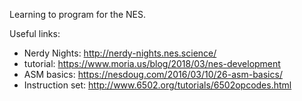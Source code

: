 Learning to program for the NES.

Useful links:

* Nerdy Nights: http://nerdy-nights.nes.science/
* tutorial: https://www.moria.us/blog/2018/03/nes-development
* ASM basics: https://nesdoug.com/2016/03/10/26-asm-basics/
* Instruction set: http://www.6502.org/tutorials/6502opcodes.html

